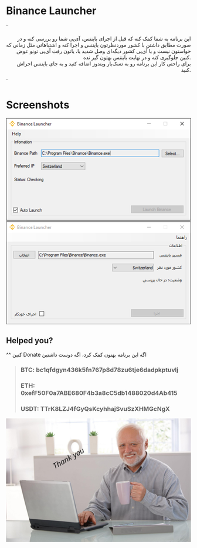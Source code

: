 # Binance Launcher

`<p align="right">
این برنامه به شما کمک کنه که قبل از اجرای بایننس، آی‌پی شما رو بررسی کنه و در صورت مطابق داشتن با کشور موردنظرتون بایننس و اجرا کنه  و اشتباهاتی مثل زمانی که حواستون نیست و با آی‌پی کشور دیگه‌ای وصل شدید یا، یاتون رفت آی‌پی تونو عوض کنین جلوگیری کنه و در نهایت بایننس بهتون گیر نده.   
برای راحتی کار این برنامه رو به تسک‌بار ویندوز اضافه کنید و به جای بایننس اجراش کنید. 

</p>`


# Screenshots

![English](https://github.com/redhatx7/BinanceLauncher/blob/master/binance-launcher.PNG?raw=true)
![فارسی](https://github.com/redhatx7/BinanceLauncher/blob/master/binance-launcher-fa.PNG?raw=true)


## Helped you?

<p dir="rtl" align="left">
اگه این برنامه بهتون کمک کرد، اگه دوست داشتین Donate کنین ^^
</p>

> ### BTC: bc1qfdgyn436k5fn767p8d78zu6tje6dadpkptuvlj
> 
> ### ETH: 0xefF50F0a7ABE680F4b3a8cC5db1488020d4Ab415
> 
> ### USDT: TTrK8LZJ4fGyQsKcyhhajSvuSzXHMGcNgX

<img src="https://github.com/redhatx7/BinanceLauncher/blob/master/thankyou.jpg?raw=true" width='550'>
